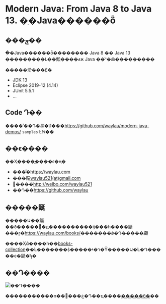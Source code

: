 # Modern Java: From Java 8 to Java 13. �ִ�Java������ȫ


## ���ݼ��

�ִ�Java������ȫ�������� Java 8 �� Java 13 ���������Լ��䰸����ѧϰ Java ��ͬ־�ǣ���������

�����汾���£�

* JDK 13
* Eclipse 2019-12 (4.14)
* JUnit 5.5.1
* ...

## Code Դ��

����ʾ��Դ�룬�Ʋ���<https://github.com/waylau/modern-java-demos/>  `samples` Ŀ¼��
 

## ��ϵ����

��Ҳ����ֱ����ϵ�ң�

* ���ͣ�https://waylau.com
* ���䣺[waylau521(at)gmail.com](mailto:waylau521@gmail.com)
* ΢����http://weibo.com/waylau521
* ��Դ��https://github.com/waylau

## �����鼮

�����Ա��鲻��ð�����߻�д����������ĳ���һ����鼮���ɼ�<https://waylau.com/books/>�������ǿ�Դ�����顣

����Ҳά����һ��[books-collection](https://github.com/waylau/books-collection)��Ŀ�������ṩ�����ʵ�ר�Ÿ�����Ա�Ŀ�Դ�����ͼ�鼯�ϡ�

## ��Դ����


![��Դ����](https://waylau.com/images/showmethemoney-sm.jpg)

�����������п�����ڿ�Դ��ҵ����[�����б�](https://waylau.com/donate)��
